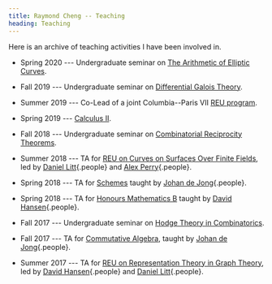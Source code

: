 ```yaml
---
title: Raymond Cheng -- Teaching
heading: Teaching
---
```


Here is an archive of teaching activities I have been involved in.

* Spring 2020 ---
  Undergraduate seminar on [The Arithmetic of Elliptic Curves](S2020.html).

* Fall 2019 ---
  Undergraduate seminar on [Differential Galois Theory](F2019.html).

* Summer 2019 ---
  Co-Lead of a joint Columbia--Paris VII [REU program](https://global.undergrad.columbia.edu/program/columbia-summer-undergraduate-math-research-program-paris).

* Spring 2019 ---
  [Calculus II](S2019.html).

* Fall 2018 ---
  Undergraduate seminar on [Combinatorial Reciprocity Theorems](F2018.html).

* Summer 2018 ---
  TA for
  [REU on Curves on Surfaces Over Finite Fields](http://www.math.columbia.edu/department/website/wp-content/uploads/2018/01/REU2018-LittPerry.pdf),
  led by
  [Daniel Litt](https://www.daniellitt.com/){.people} and
  [Alex Perry](http://www.math.ias.edu/~aperry/){.people}.

* Spring 2018 ---
  TA for
  [Schemes](http://www.math.columbia.edu/~dejong/courses/schemes-spring-2018.html)
  taught by [Johan de Jong](http://math.columbia.edu/~dejong/){.people}.

* Spring 2018 ---
  TA for
  [Honours Mathematics B](http://math.columbia.edu/~hansen/un1208s1.html)
  taught by [David Hansen](http://www.davidrenshawhansen.com/){.people}.

* Fall 2017 ---
  Undergraduate seminar on [Hodge Theory in Combinatorics](F2017.html).

* Fall 2017 ---
  TA for
  [Commutative Algebra](http://www.math.columbia.edu/~dejong/courses/commutative-algebra-fall-2017.html),
  taught by [Johan de Jong](http://math.columbia.edu/~dejong/){.people}.

* Summer 2017 ---
  TA for
  [REU on Representation Theory in Graph Theory](http://www.math.columbia.edu/%7Eccliu/REU2017_Hansen-Litt.html),
  led by
  [David Hansen](http://www.davidrenshawhansen.com/){.people} and
  [Daniel Litt](https://www.daniellitt.com/){.people}.
